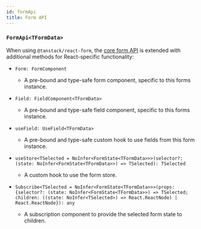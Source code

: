 ```yaml
---
id: formApi
title: Form API
---
```


### `FormApi<TFormData>`

When using `@tanstack/react-form`, the [core form API](../../reference/formApi) is extended with additional methods for React-specific functionality:

- ```tsx
  Form: FormComponent
  ```
  - A pre-bound and type-safe form component, specific to this forms instance.
- ```tsx
  Field: FieldComponent<TFormData>
  ```
  - A pre-bound and type-safe field component, specific to this forms instance.
- ```tsx
  useField: UseField<TFormData>
  ```
  - A pre-bound and type-safe custom hook to use fields from this form instance.
- ```tsx
  useStore<TSelected = NoInfer<FormState<TFormData>>>(selector?: (state: NoInfer<FormState<TFormData>>) => TSelected): TSelected
  ```
  - A custom hook to use the form store.
- ```tsx
  Subscribe<TSelected = NoInfer<FormState<TFormData>>>(props: {selector?: (state: NoInfer<FormState<TFormData>>) => TSelected; children: ((state: NoInfer<TSelected>) => React.ReactNode) | React.ReactNode}): any
  ```
  - A subscription component to provide the selected form state to children.

